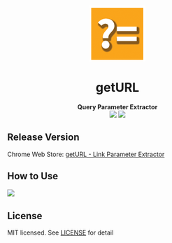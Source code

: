 <p align="center"><img src="img/favicon.png"></p>
<h1 align="center">getURL</h1>
<p align="center"><strong>Query Parameter Extractor</strong><br />
<img src="https://img.shields.io/chrome-web-store/v/kindcepkhhhkoofimgndkdbhkfechfon.svg">
<img src="https://img.shields.io/github/downloads/stuartajd/getURL/total.svg">
</p>

## Release Version
Chrome Web Store: [getURL - Link Parameter Extractor](https://chrome.google.com/webstore/detail/geturl-link-parameter-ext/kindcepkhhhkoofimgndkdbhkfechfon)

## How to Use
<img src="https://lh3.googleusercontent.com/3E8oNNwR_IK2GCK18XWKpWcR2Q9LmIt3G31Id4Ucf5GEyN93gPUj94V5cRJF754RQ0Is2FduzxM=w400">

## License
MIT licensed. See [LICENSE](LICENSE) for detail

